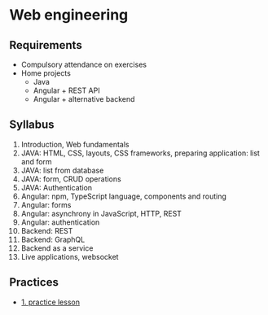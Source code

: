 # Web engineering

## Requirements

- Compulsory attendance on exercises
- Home projects
    + Java
    + Angular + REST API
    + Angular + alternative backend

## Syllabus

1. Introduction, Web fundamentals
2. JAVA: HTML, CSS, layouts, CSS frameworks, preparing application: list and form
3. JAVA: list from database
4. JAVA: form, CRUD operations
5. JAVA: Authentication
6. Angular: npm, TypeScript language, components and routing
7. Angular: forms
8. Angular: asynchrony in JavaScript, HTTP, REST
9. Angular: authentication
10. Backend: REST
11. Backend: GraphQL
12. Backend as a service
13. Live applications, websocket

## Practices

- [1. practice lesson](#!/subjects/webeng/practices/01)


